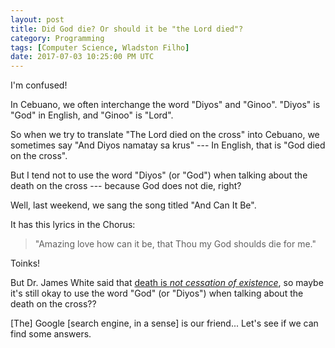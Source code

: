 ```yaml
---
layout: post
title: Did God die? Or should it be "the Lord died"?
category: Programming
tags: [Computer Science, Wladston Filho]
date: 2017-07-03 10:25:00 PM UTC
---
```


<!-- July 4, 2017 06:25:00 AM Philippine Time -->


I'm confused!

In Cebuano, we often interchange the word "Diyos" and "Ginoo". "Diyos" is "God" in English, and "Ginoo" is "Lord".

So when we try to translate "The Lord died on the cross" into Cebuano, we sometimes say "And Diyos namatay sa krus" --- In English, that is "God died on the cross".

<!--more-->

But I tend not to use the word "Diyos" (or "God") when talking about the death on the cross --- because God does not die, right?

Well, last weekend, we sang the song titled "And Can It Be".

It has this lyrics in the Chorus:

> "Amazing love how can it be, that Thou my God shoulds die for me."

Toinks!

But Dr. James White said that [death is _not cessation of existence_](https://youtu.be/ZnElgAnN414), so maybe it's still okay to use the word "God" (or "Diyos") when talking about the death on the cross??

[The] Google [search engine, in a sense] is our friend... Let's see if we can find some answers.
